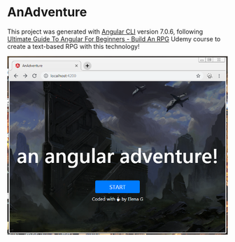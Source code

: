 # AnAdventure

This project was generated with [Angular CLI](https://github.com/angular/angular-cli) version 7.0.6, following [Ultimate Guide To Angular For Beginners - Build An RPG](https://www.udemy.com/ultimate-guide-to-building-an-rpg-in-angular/learn/v4/overview) Udemy course to create a text-based RPG with this technology!

![angularAdventure](./portada.PNG)